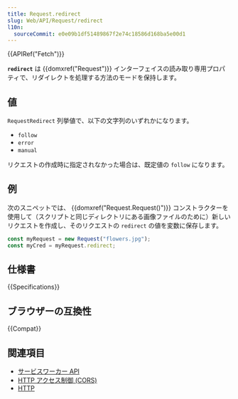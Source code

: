 ```yaml
---
title: Request.redirect
slug: Web/API/Request/redirect
l10n:
  sourceCommit: e0e09b1df51489867f2e74c18586d168ba5e00d1
---
```


{{APIRef("Fetch")}}

**`redirect`** は {{domxref("Request")}} インターフェイスの読み取り専用プロパティで、リダイレクトを処理する方法のモードを保持します。

## 値

`RequestRedirect` 列挙値で、以下の文字列のいずれかになります。

- `follow`
- `error`
- `manual`

リクエストの作成時に指定されなかった場合は、既定値の `follow` になります。

## 例

次のスニペットでは、 {{domxref("Request.Request()")}} コンストラクターを使用して（スクリプトと同じディレクトリにある画像ファイルのために）新しいリクエストを作成し、そのリクエストの `redirect` の値を変数に保存します。

```js
const myRequest = new Request("flowers.jpg");
const myCred = myRequest.redirect;
```

## 仕様書

{{Specifications}}

## ブラウザーの互換性

{{Compat}}

## 関連項目

- [サービスワーカー API](/ja/docs/Web/API/Service_Worker_API)
- [HTTP アクセス制御 (CORS)](/ja/docs/Web/HTTP/CORS)
- [HTTP](/ja/docs/Web/HTTP)
